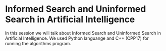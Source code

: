 # Informed Search and Uninformed Search in Artificial Intelligence

In this session we will talk about Informed Search and Uninformed Search in Artificial Intelligence. We used Python languange and C++ (CPP17) for running the algorithms program.
